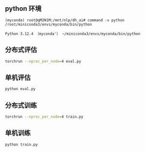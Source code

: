## python 环境

```
(myconda) root@qM2N1M:/mnt/nlp/dh_ai# command -v python
/root/miniconda3/envs/myconda/bin/python
```

```
Python 3.12.4 （myconda'） ~/miniconda3/envs/myconda/bin/python
```

## 分布式评估

```bash
torchrun --nproc_per_node=4 eval.py
```

## 单机评估

```bash
python eval.py
```

## 分布式训练

```bash
torchrun --nproc_per_node=4 train.py
```

## 单机训练

```bash
python train.py
```

